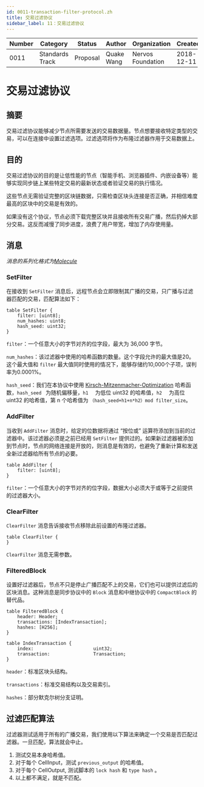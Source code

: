 ```yaml
---
id: 0011-transaction-filter-protocol.zh
title: 交易过滤协议
sidebar_label: 11：交易过滤协议
---
```


|  Number   |  Category |   Status  |   Author  |Organization| Created  |
| --------- | --------- | --------- | --------- | --------- | --------- |
| 0011 | Standards Track | Proposal | Quake Wang |Nervos Foundation|2018-12-11|

# 交易过滤协议

## 摘要

交易过滤协议能够减少节点所需要发送的交易数据量。节点想要接收特定类型的交易，可以在连接中设置过滤选项。过滤选项将作为布隆过滤器作用于交易数据上。

## 目的

交易过滤协议的目的是让低性能的节点（智能手机、浏览器插件、内嵌设备等）能够实现同步链上某些特定交易的最新状态或者验证交易的执行情况。

这些节点无需验证完整的区块链数据，只需检查区块头连接是否正确，并相信难度最高的区块中的交易是有效的。

如果没有这个协议，节点必须下载完整区块并且接收所有交易广播，然后扔掉大部分交易。这反而减慢了同步进度，浪费了用户带宽，增加了内存使用量。

## 消息

*消息的系列化格式为[Molecule ](../0008-serialization/0008-serialization.zh)*

### SetFilter

在接收到 `SetFilter` 消息后，远程节点会立即限制其广播的交易，只广播与过滤器匹配的交易，匹配算法如下：

```
table SetFilter {
    filter: [uint8];
    num_hashes: uint8;
    hash_seed: uint32;
}
```

`filter`：一个任意大小的字节对齐的位字段，最大为 36,000 字节。 

`num_hashes`：该过滤器中使用的哈希函数的数量。这个字段允许的最大值是20。这个最大值和 `filter` 最大值同时使用的情况下，能够存储约10,000个子项，误判率为0.0001%。 

`hash_seed`：我们在本协议中使用 [Kirsch-Mitzenmacher-Optimization](https://www.eecs.harvard.edu/~michaelm/postscripts/tr-02-05.pdf) 哈希函数，`hash_seed ` 为随机偏移量，`h1  ` 为低位 uint32 的哈希值，`h2  ` 为高位 uint32 的哈希值，第 n 个哈希值为 `（hash_seed+h1+n*h2）mod filter_size`。 

### AddFilter

当收到 `AddFilter` 消息时，给定的位数据将通过 “按位或” 运算符添加到当前的过滤器中。该过滤器必须是之前已经用 `SetFilter` 提供过的。如果新过滤器被添加到节点时，节点的网络连接是开放的，则消息是有效的，也避免了重新计算和发送全新过滤器给所有节点的必要。

```
table AddFilter {
    filter: [uint8];
}
```

`filter`：一个任意大小的字节对齐的位字段，数据大小必须大于或等于之前提供的过滤器大小。 

### ClearFilter

`ClearFilter` 消息告诉接收节点移除此前设置的布隆过滤器。

```
table ClearFilter {
}
```

`ClearFilter` 消息无需参数。


### FilteredBlock

设置好过滤器后，节点不只是停止广播匹配不上的交易，它们也可以提供过滤后的区块消息。这种消息是同步协议中的 `Block` 消息和中继协议中的  `CompactBlock` 的替代品。

```
table FilteredBlock {
    header: Header;
    transactions: [IndexTransaction];
    hashes: [H256];
}

table IndexTransaction {
    index:                      uint32;
    transaction:                Transaction;
}
```

`header`：标准区块头结构。

`transactions`：标准交易结构以及交易索引。

`hashes`：部分默克尔树分支证明。

## 过滤匹配算法

过滤器测试适用于所有的广播交易，我们使用以下算法来确定一个交易是否匹配过滤器。一旦匹配，算法就会中止。

1. 测试交易本身哈希值。
2. 对于每个 CellInput，测试 `previous_output` 的哈希值。
3. 对于每个 CellOutput, 测试脚本的 `lock hash` 和 `type hash` 。
4. 以上都不满足，就是不匹配。
